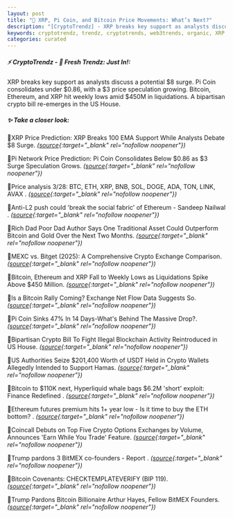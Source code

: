 ```yaml
---
layout: post
title: "🌅 XRP, Pi Coin, and Bitcoin Price Movements: What’s Next?"
description: "[CryptoTrendz] - XRP breaks key support as analysts discuss a potential $8 surge. Pi Coin consolidates under $0.86, with a $3 price speculation growing. Bitcoin, Ethereum, and XRP hit weekly lows amid $450M in liquidations. A bipartisan crypto bill re-emerges in the US House."
keywords: cryptotrendz, trendz, cryptotrends, web3trends, organic, XRP, Pi, analysis, Crypto, USDT, Bitcoin, Ethereum, ETH, Network
categories: curated
---
```


##### ⚡ CryptoTrendz - 📌 *Fresh Trendz: Just In!:*

XRP breaks key support as analysts discuss a potential $8 surge. Pi Coin consolidates under $0.86, with a $3 price speculation growing. Bitcoin, Ethereum, and XRP hit weekly lows amid $450M in liquidations. A bipartisan crypto bill re-emerges in the US House.

##### ✨ *Take a closer look:*


🔹XRP Price Prediction: XRP Breaks 100 EMA Support While Analysts Debate $8 Surge. *([source](https://s.avyag.com/1wsn){:target="_blank" rel="nofollow noopener"})*

🔹Pi Network Price Prediction: Pi Coin Consolidates Below $0.86 as $3 Surge Speculation Grows. *([source](https://s.avyag.com/yvva){:target="_blank" rel="nofollow noopener"})*

🔹Price analysis 3/28: BTC, ETH, XRP, BNB, SOL, DOGE, ADA, TON, LINK, AVAX . *([source](https://s.avyag.com/hdsw){:target="_blank" rel="nofollow noopener"})*

🔹Anti-L2 push could 'break the social fabric' of Ethereum - Sandeep Nailwal . *([source](https://s.avyag.com/swmz){:target="_blank" rel="nofollow noopener"})*

🔹Rich Dad Poor Dad Author Says One Traditional Asset Could Outperform Bitcoin and Gold Over the Next Two Months. *([source](https://s.avyag.com/6l55){:target="_blank" rel="nofollow noopener"})*

🔹MEXC vs. Bitget (2025): A Comprehensive Crypto Exchange Comparison. *([source](https://s.avyag.com/w9rt){:target="_blank" rel="nofollow noopener"})*

🔹Bitcoin, Ethereum and XRP Fall to Weekly Lows as Liquidations Spike Above $450 Million. *([source](https://s.avyag.com/rc2m){:target="_blank" rel="nofollow noopener"})*

🔹Is a Bitcoin Rally Coming? Exchange Net Flow Data Suggests So. *([source](https://s.avyag.com/lztu){:target="_blank" rel="nofollow noopener"})*

🔹Pi Coin Sinks 47% In 14 Days-What's Behind The Massive Drop?. *([source](https://s.avyag.com/ag3u){:target="_blank" rel="nofollow noopener"})*

🔹Bipartisan Crypto Bill To Fight Illegal Blockchain Activity Reintroduced in US House. *([source](https://s.avyag.com/yn5m){:target="_blank" rel="nofollow noopener"})*

🔹US Authorities Seize $201,400 Worth of USDT Held in Crypto Wallets Allegedly Intended to Support Hamas. *([source](https://s.avyag.com/oxka){:target="_blank" rel="nofollow noopener"})*

🔹Bitcoin to $110K next, Hyperliquid whale bags $6.2M 'short' exploit: Finance Redefined . *([source](https://s.avyag.com/n8jo){:target="_blank" rel="nofollow noopener"})*

🔹Ethereum futures premium hits 1+ year low - Is it time to buy the ETH bottom? . *([source](https://s.avyag.com/x53r){:target="_blank" rel="nofollow noopener"})*

🔹Coincall Debuts on Top Five Crypto Options Exchanges by Volume, Announces 'Earn While You Trade' Feature. *([source](https://s.avyag.com/8wgx){:target="_blank" rel="nofollow noopener"})*

🔹Trump pardons 3 BitMEX co-founders - Report . *([source](https://s.avyag.com/gklh){:target="_blank" rel="nofollow noopener"})*

🔹Bitcoin Covenants: CHECKTEMPLATEVERIFY (BIP 119). *([source](https://s.avyag.com/7owx){:target="_blank" rel="nofollow noopener"})*

🔹Trump Pardons Bitcoin Billionaire Arthur Hayes, Fellow BitMEX Founders. *([source](https://s.avyag.com/5cqq){:target="_blank" rel="nofollow noopener"})*
